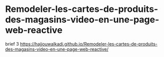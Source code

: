# Remodeler-les-cartes-de-produits-des-magasins-video-en-une-page-web-reactive
brief 3
https://hajjouwalkadi.github.io/Remodeler-les-cartes-de-produits-des-magasins-video-en-une-page-web-reactive/
